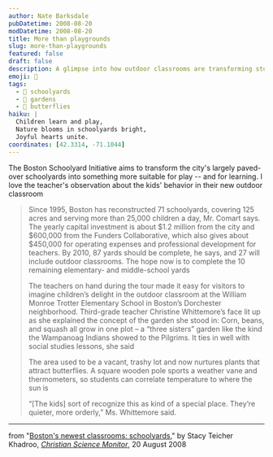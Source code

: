 ```yaml
---
author: Nate Barksdale
pubDatetime: 2008-08-20
modDatetime: 2008-08-20
title: More than playgrounds
slug: more-than-playgrounds
featured: false
draft: false
description: A glimpse into how outdoor classrooms are transforming student behavior in Boston’s schoolyards. “[The kids] sort of recognize this as kind of a special place. They’re quieter, more orderly,” Ms. Whittemore said.
emoji: 🌱
tags:
  - 🌳 schoolyards
  - 🌼 gardens
  - 🦋 butterflies
haiku: |
  Children learn and play,  
  Nature blooms in schoolyards bright,  
  Joyful hearts unite.
coordinates: [42.3314, -71.1044]
---
```


The Boston Schoolyard Initiative aims to transform the city's largely paved-over schoolyards into something more suitable for play -- and for learning. I love the teacher's observation about the kids' behavior in their new outdoor classroom

> Since 1995, Boston has reconstructed 71 schoolyards, covering 125 acres and serving more than 25,000 children a day, Mr. Comart says. The yearly capital investment is about $1.2 million from the city and $600,000 from the Funders Collaborative, which also gives about $450,000 for operating expenses and professional development for teachers. By 2010, 87 yards should be complete, he says, and 27 will include outdoor classrooms. The hope now is to complete the 10 remaining elementary- and middle-school yards
>
> The teachers on hand during the tour made it easy for visitors to imagine children’s delight in the outdoor classroom at the William Monroe Trotter Elementary School in Boston’s Dorchester neighborhood. Third-grade teacher Christine Whittemore’s face lit up as she explained the concept of the garden she stood in: Corn, beans, and squash all grow in one plot – a “three sisters” garden like the kind the Wampanoag Indians showed to the Pilgrims. It ties in well with social studies lessons, she said
>
> The area used to be a vacant, trashy lot and now nurtures plants that attract butterflies. A square wooden pole sports a weather vane and thermometers, so students can correlate temperature to where the sun is
>
> “[The kids] sort of recognize this as kind of a special place. They’re quieter, more orderly,” Ms. Whittemore said.

---

from "[Boston's newest classrooms: schoolyards](http://www.csmonitor.com/2008/0820/p03s03-usgn.html)," by Stacy Teicher Khadroo, [_Christian Science Monitor_](http://www.csmonitor.com/), 20 August 2008
